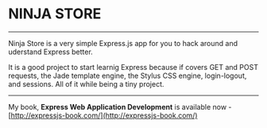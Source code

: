 NINJA STORE
===========
-----------
Ninja Store is a very simple Express.js app for you to hack around and uderstand Express better.

It is a good project to start learnig Express because if covers GET and POST requests, the Jade template engine, the Stylus CSS engine, login-logout, and sessions. All of it while being a tiny project.

-----------
My book, **Express Web Application Development** is available now - [http://expressjs-book.com/](http://expressjs-book.com/)  


